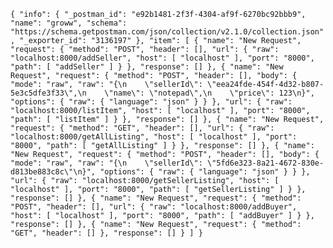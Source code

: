 `
{
	"info": {
		"_postman_id": "e92b1481-2f3f-4304-af9f-6270bc92bbb9",
		"name": "groww",
		"schema": "https://schema.getpostman.com/json/collection/v2.1.0/collection.json",
		"_exporter_id": "3136197"
	},
	"item": [
		{
			"name": "New Request",
			"request": {
				"method": "POST",
				"header": [],
				"url": {
					"raw": "localhost:8000/addSeller",
					"host": [
						"localhost"
					],
					"port": "8000",
					"path": [
						"addSeller"
					]
				}
			},
			"response": []
		},
		{
			"name": "New Request",
			"request": {
				"method": "POST",
				"header": [],
				"body": {
					"mode": "raw",
					"raw": "{\n    \"sellerId\": \"eea24fde-454f-4d32-b807-5e3c5dfe3f33\",\n    \"name\": \"notepad\",\n    \"price\": 123\n}",
					"options": {
						"raw": {
							"language": "json"
						}
					}
				},
				"url": {
					"raw": "localhost:8000/listItem",
					"host": [
						"localhost"
					],
					"port": "8000",
					"path": [
						"listItem"
					]
				}
			},
			"response": []
		},
		{
			"name": "New Request",
			"request": {
				"method": "GET",
				"header": [],
				"url": {
					"raw": "localhost:8000/getAllListing",
					"host": [
						"localhost"
					],
					"port": "8000",
					"path": [
						"getAllListing"
					]
				}
			},
			"response": []
		},
		{
			"name": "New Request",
			"request": {
				"method": "POST",
				"header": [],
				"body": {
					"mode": "raw",
					"raw": "{\n    \"sellerId\": \"5fd6e323-8a21-4672-830e-d813be883c8c\"\n}",
					"options": {
						"raw": {
							"language": "json"
						}
					}
				},
				"url": {
					"raw": "localhost:8000/getSellerListing",
					"host": [
						"localhost"
					],
					"port": "8000",
					"path": [
						"getSellerListing"
					]
				}
			},
			"response": []
		},
		{
			"name": "New Request",
			"request": {
				"method": "POST",
				"header": [],
				"url": {
					"raw": "localhost:8000/addBuyer",
					"host": [
						"localhost"
					],
					"port": "8000",
					"path": [
						"addBuyer"
					]
				}
			},
			"response": []
		},
		{
			"name": "New Request",
			"request": {
				"method": "GET",
				"header": []
			},
			"response": []
		}
	]
}
`

